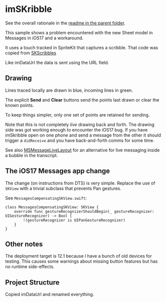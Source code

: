 # imSKribble
See the overall rationale in the [readme in the parent folder](../README.md).

This sample shows a problem encountered with the new Sheet model in Messages in iOS17 and a workaround.

It uses a touch tracked in SpriteKit that captures a scribble. That code was copied from [SKScribbles][1]

Like imDataUrl the data is sent using the URL field.

## Drawing
Lines traced locally are drawn in blue, incoming lines in green.

The explicit **Send** and **Clear** buttons send the points last drawn or clear the known points.

To keep things simpler, only one set of points are retained for sending.

Note that this is not completely _live_ drawing back and forth. The drawing side was got working enough to encounter the iOS17 bug. If you have imSkribble open on one phone and send a message from the other it should trigger a `didReceive` and you have back-and-forth comms for some time.

See also [MSMessageLiveLayout][2] for an alternative for live messaging inside a bubble in the transcript.



## The iOS17 Messages app change
The change (on instructions from DTS) is very simple. Replace the use of `SKView` with a trivial subclass that prevents Pan gestures.

See `MessagesCompensatingSKView.swift`:

```
class MessagesCompensatingSKView: SKView {
    override func gestureRecognizerShouldBegin(_ gestureRecognizer: UIGestureRecognizer) -> Bool {
        !(gestureRecognizer is UIPanGestureRecognizer)
    }
}
```

## Other notes
The deployment target is 12.1 because I have a bunch of old devices for testing. This causes some warnings about missing button features but has no runtime side-effects.


## Project Structure

Copied imDataUrl and renamed everything.

[1]: https://github.com/AndyDentFree/SpriteKittenly/tree/master/SKScribbles
[2]: https://developer.apple.com/documentation/messages/msmessagelivelayout